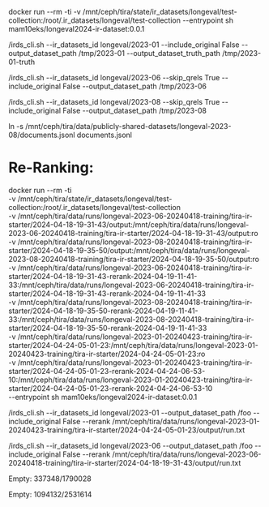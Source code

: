 docker run --rm -ti -v /mnt/ceph/tira/state/ir_datasets/longeval/test-collection:/root/.ir_datasets/longeval/test-collection --entrypoint sh mam10eks/longeval2024-ir-dataset:0.0.1


/irds_cli.sh  --ir_datasets_id longeval/2023-01 --include_original False --output_dataset_path /tmp/2023-01 --output_dataset_truth_path /tmp/2023-01-truth

/irds_cli.sh  --ir_datasets_id longeval/2023-06 --skip_qrels True --include_original False --output_dataset_path /tmp/2023-06

/irds_cli.sh  --ir_datasets_id longeval/2023-08 --skip_qrels True --include_original False --output_dataset_path /tmp/2023-08



ln -s /mnt/ceph/tira/data/publicly-shared-datasets/longeval-2023-08/documents.jsonl documents.jsonl



# Re-Ranking:
docker run --rm -ti \
	-v /mnt/ceph/tira/state/ir_datasets/longeval/test-collection:/root/.ir_datasets/longeval/test-collection \
	-v /mnt/ceph/tira/data/runs/longeval-2023-06-20240418-training/tira-ir-starter/2024-04-18-19-31-43/output:/mnt/ceph/tira/data/runs/longeval-2023-06-20240418-training/tira-ir-starter/2024-04-18-19-31-43/output:ro \
	-v /mnt/ceph/tira/data/runs/longeval-2023-08-20240418-training/tira-ir-starter/2024-04-18-19-35-50/output:/mnt/ceph/tira/data/runs/longeval-2023-08-20240418-training/tira-ir-starter/2024-04-18-19-35-50/output:ro \
	-v /mnt/ceph/tira/data/runs/longeval-2023-06-20240418-training/tira-ir-starter/2024-04-18-19-31-43-rerank-2024-04-19-11-41-33:/mnt/ceph/tira/data/runs/longeval-2023-06-20240418-training/tira-ir-starter/2024-04-18-19-31-43-rerank-2024-04-19-11-41-33 \
	-v /mnt/ceph/tira/data/runs/longeval-2023-08-20240418-training/tira-ir-starter/2024-04-18-19-35-50-rerank-2024-04-19-11-41-33:/mnt/ceph/tira/data/runs/longeval-2023-08-20240418-training/tira-ir-starter/2024-04-18-19-35-50-rerank-2024-04-19-11-41-33 \
	-v /mnt/ceph/tira/data/runs/longeval-2023-01-20240423-training/tira-ir-starter/2024-04-24-05-01-23:/mnt/ceph/tira/data/runs/longeval-2023-01-20240423-training/tira-ir-starter/2024-04-24-05-01-23:ro \
	-v /mnt/ceph/tira/data/runs/longeval-2023-01-20240423-training/tira-ir-starter/2024-04-24-05-01-23-rerank-2024-04-24-06-53-10:/mnt/ceph/tira/data/runs/longeval-2023-01-20240423-training/tira-ir-starter/2024-04-24-05-01-23-rerank-2024-04-24-06-53-10 \
	 --entrypoint sh mam10eks/longeval2024-ir-dataset:0.0.1


/irds_cli.sh --ir_datasets_id longeval/2023-01 --output_dataset_path /foo --include_original False --rerank /mnt/ceph/tira/data/runs/longeval-2023-01-20240423-training/tira-ir-starter/2024-04-24-05-01-23/output/run.txt


/irds_cli.sh --ir_datasets_id longeval/2023-06 --output_dataset_path /foo --include_original False --rerank /mnt/ceph/tira/data/runs/longeval-2023-06-20240418-training/tira-ir-starter/2024-04-18-19-31-43/output/run.txt


Empty: 337348/1790028

Empty: 1094132/2531614

